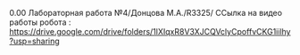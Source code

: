 0.00
Лабораторная работа №4/Донцова М.А./R3325/
ССылка на видео работы робота :
https://drive.google.com/drive/folders/1lXIqxR8V3XJCQVclyCpoffvCKG1iilhy?usp=sharing
